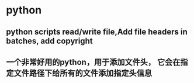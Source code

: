 # python
## python scripts read/write file,Add file headers in batches, add copyright
## 一个非常好用的python，用于添加文件头， 它会在指定文件路径下给所有的文件添加指定头信息

